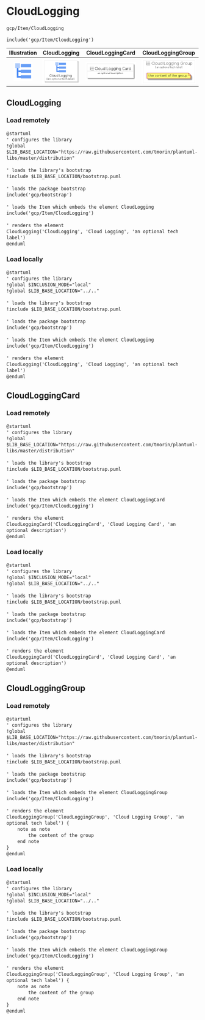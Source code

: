 # CloudLogging


```text
gcp/Item/CloudLogging
```

```text
include('gcp/Item/CloudLogging')
```



| Illustration | CloudLogging | CloudLoggingCard | CloudLoggingGroup |
| :---: | :---: | :---: | :---: |
| ![illustration for Illustration](../../gcp/Item/CloudLogging.png) | ![illustration for CloudLogging](../../gcp/Item/CloudLogging.Local.png) | ![illustration for CloudLoggingCard](../../gcp/Item/CloudLoggingCard.Local.png) | ![illustration for CloudLoggingGroup](../../gcp/Item/CloudLoggingGroup.Local.png) |




## CloudLogging

### Load remotely
```plantuml
@startuml
' configures the library
!global $LIB_BASE_LOCATION="https://raw.githubusercontent.com/tmorin/plantuml-libs/master/distribution"

' loads the library's bootstrap
!include $LIB_BASE_LOCATION/bootstrap.puml

' loads the package bootstrap
include('gcp/bootstrap')

' loads the Item which embeds the element CloudLogging
include('gcp/Item/CloudLogging')

' renders the element
CloudLogging('CloudLogging', 'Cloud Logging', 'an optional tech label')
@enduml
```

### Load locally
```plantuml
@startuml
' configures the library
!global $INCLUSION_MODE="local"
!global $LIB_BASE_LOCATION="../.."

' loads the library's bootstrap
!include $LIB_BASE_LOCATION/bootstrap.puml

' loads the package bootstrap
include('gcp/bootstrap')

' loads the Item which embeds the element CloudLogging
include('gcp/Item/CloudLogging')

' renders the element
CloudLogging('CloudLogging', 'Cloud Logging', 'an optional tech label')
@enduml
```

## CloudLoggingCard

### Load remotely
```plantuml
@startuml
' configures the library
!global $LIB_BASE_LOCATION="https://raw.githubusercontent.com/tmorin/plantuml-libs/master/distribution"

' loads the library's bootstrap
!include $LIB_BASE_LOCATION/bootstrap.puml

' loads the package bootstrap
include('gcp/bootstrap')

' loads the Item which embeds the element CloudLoggingCard
include('gcp/Item/CloudLogging')

' renders the element
CloudLoggingCard('CloudLoggingCard', 'Cloud Logging Card', 'an optional description')
@enduml
```

### Load locally
```plantuml
@startuml
' configures the library
!global $INCLUSION_MODE="local"
!global $LIB_BASE_LOCATION="../.."

' loads the library's bootstrap
!include $LIB_BASE_LOCATION/bootstrap.puml

' loads the package bootstrap
include('gcp/bootstrap')

' loads the Item which embeds the element CloudLoggingCard
include('gcp/Item/CloudLogging')

' renders the element
CloudLoggingCard('CloudLoggingCard', 'Cloud Logging Card', 'an optional description')
@enduml
```

## CloudLoggingGroup

### Load remotely
```plantuml
@startuml
' configures the library
!global $LIB_BASE_LOCATION="https://raw.githubusercontent.com/tmorin/plantuml-libs/master/distribution"

' loads the library's bootstrap
!include $LIB_BASE_LOCATION/bootstrap.puml

' loads the package bootstrap
include('gcp/bootstrap')

' loads the Item which embeds the element CloudLoggingGroup
include('gcp/Item/CloudLogging')

' renders the element
CloudLoggingGroup('CloudLoggingGroup', 'Cloud Logging Group', 'an optional tech label') {
    note as note
        the content of the group
    end note
}
@enduml
```

### Load locally
```plantuml
@startuml
' configures the library
!global $INCLUSION_MODE="local"
!global $LIB_BASE_LOCATION="../.."

' loads the library's bootstrap
!include $LIB_BASE_LOCATION/bootstrap.puml

' loads the package bootstrap
include('gcp/bootstrap')

' loads the Item which embeds the element CloudLoggingGroup
include('gcp/Item/CloudLogging')

' renders the element
CloudLoggingGroup('CloudLoggingGroup', 'Cloud Logging Group', 'an optional tech label') {
    note as note
        the content of the group
    end note
}
@enduml
```

